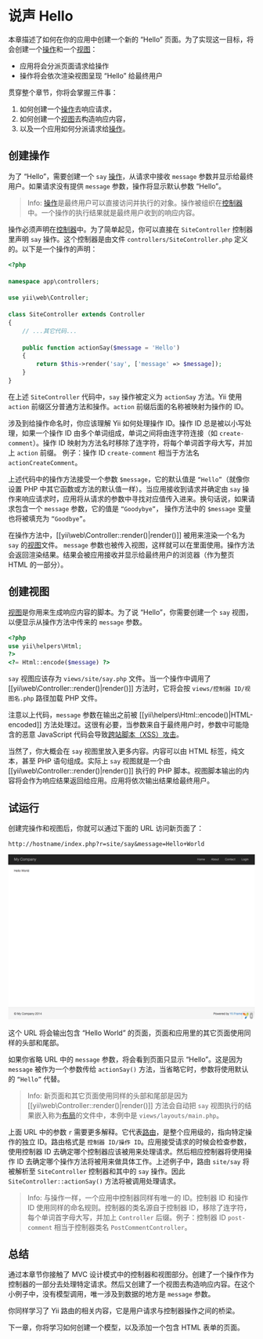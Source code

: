 说声 Hello
============

本章描述了如何在你的应用中创建一个新的 “Hello” 页面。为了实现这一目标，将会创建一个[操作](structure-controllers.md#creating-actions)和一个[视图](structure-views.md)：

* 应用将会分派页面请求给操作
* 操作将会依次渲染视图呈现 “Hello” 给最终用户

贯穿整个章节，你将会掌握三件事：

1. 如何创建一个[操作](structure-controllers.md)去响应请求，
2. 如何创建一个[视图](structure-views.md)去构造响应内容，
3. 以及一个应用如何分派请求给[操作](structure-controllers.md#creating-actions)。


创建操作 <span id="creating-action"></span>
------------------

为了 “Hello”，需要创建一个 `say` [操作](structure-controllers.md#creating-actions)，从请求中接收 `message` 参数并显示给最终用户。如果请求没有提供 `message` 参数，操作将显示默认参数 “Hello”。

> Info: [操作](structure-controllers.md#creating-actions)是最终用户可以直接访问并执行的对象。操作被组织在[控制器](structure-controllers.md)中。一个操作的执行结果就是最终用户收到的响应内容。

操作必须声明在[控制器](structure-controllers.md)中。为了简单起见，你可以直接在 `SiteController` 控制器里声明 `say` 操作。这个控制器是由文件 `controllers/SiteController.php` 定义的。以下是一个操作的声明：

```php
<?php

namespace app\controllers;

use yii\web\Controller;

class SiteController extends Controller
{
    // ...其它代码...

    public function actionSay($message = 'Hello')
    {
        return $this->render('say', ['message' => $message]);
    }
}
```

在上述 `SiteController` 代码中，`say` 操作被定义为 `actionSay` 方法。Yii 使用 `action` 前缀区分普通方法和操作。`action` 前缀后面的名称被映射为操作的 ID。

涉及到给操作命名时，你应该理解 Yii 如何处理操作 ID。操作 ID 总是被以小写处理，如果一个操作 ID 由多个单词组成，单词之间将由连字符连接（如 `create-comment`）。操作 ID 映射为方法名时移除了连字符，将每个单词首字母大写，并加上 `action` 前缀。 例子：操作 ID `create-comment` 相当于方法名 `actionCreateComment`。

上述代码中的操作方法接受一个参数 `$message`，它的默认值是 `“Hello”`（就像你设置 PHP 中其它函数或方法的默认值一样）。当应用接收到请求并确定由 `say` 操作来响应请求时，应用将从请求的参数中寻找对应值传入进来。换句话说，如果请求包含一个 `message` 参数，它的值是 `“Goodybye”`， 操作方法中的 `$message` 变量也将被填充为 `“Goodbye”`。

在操作方法中，[[yii\web\Controller::render()|render()]] 被用来渲染一个名为 `say` 的[视图](structure-views.md)文件。 `message` 参数也被传入视图，这样就可以在里面使用。操作方法会返回渲染结果。结果会被应用接收并显示给最终用户的浏览器（作为整页 HTML 的一部分）。


创建视图 <span id="creating-view"></span>
---------------

[视图](structure-views.md)是你用来生成响应内容的脚本。为了说 “Hello”，你需要创建一个 `say` 视图，以便显示从操作方法中传来的 `message` 参数。

```php
<?php
use yii\helpers\Html;
?>
<?= Html::encode($message) ?>
```

`say` 视图应该存为 `views/site/say.php` 文件。当一个操作中调用了 [[yii\web\Controller::render()|render()]] 方法时，它将会按 `views/控制器 ID/视图名.php` 路径加载 PHP 文件。

注意以上代码，`message` 参数在输出之前被 [[yii\helpers\Html::encode()|HTML-encoded]] 方法处理过。这很有必要，当参数来自于最终用户时，参数中可能隐含的恶意 JavaScript 代码会导致[跨站脚本（XSS）攻击](http://en.wikipedia.org/wiki/Cross-site_scripting)。

当然了，你大概会在 `say` 视图里放入更多内容。内容可以由 HTML 标签，纯文本，甚至 PHP 语句组成。实际上 `say` 视图就是一个由 [[yii\web\Controller::render()|render()]] 执行的 PHP 脚本。视图脚本输出的内容将会作为响应结果返回给应用。应用将依次输出结果给最终用户。


试运行 <span id="trying-it-out"></span>
-------------

创建完操作和视图后，你就可以通过下面的 URL 访问新页面了：

```
http://hostname/index.php?r=site/say&message=Hello+World
```

![Hello World](images/start-hello-world.png)

这个 URL 将会输出包含 “Hello World” 的页面，页面和应用里的其它页面使用同样的头部和尾部。

如果你省略 URL 中的 `message` 参数，将会看到页面只显示 “Hello”。这是因为 `message` 被作为一个参数传给 `actionSay()` 方法，当省略它时，参数将使用默认的 `“Hello”` 代替。

> Info: 新页面和其它页面使用同样的头部和尾部是因为 [[yii\web\Controller::render()|render()]] 方法会自动把 `say` 视图执行的结果嵌入称为[布局](structure-views.md#layouts)的文件中，本例中是 `views/layouts/main.php`。

上面 URL 中的参数 `r` 需要更多解释。它代表[路由](runtime-routing.md)，是整个应用级的，指向特定操作的独立 ID。路由格式是 `控制器 ID/操作 ID`。应用接受请求的时候会检查参数，使用控制器 ID 去确定哪个控制器应该被用来处理请求。然后相应控制器将使用操作 ID 去确定哪个操作方法将被用来做具体工作。上述例子中，路由 `site/say` 将被解析至 `SiteController` 控制器和其中的 `say` 操作。因此 `SiteController::actionSay()` 方法将被调用处理请求。

> Info: 与操作一样，一个应用中控制器同样有唯一的 ID。控制器 ID 和操作 ID 使用同样的命名规则。控制器的类名源自于控制器 ID，移除了连字符，每个单词首字母大写，并加上 `Controller` 后缀。例子：控制器 ID `post-comment` 相当于控制器类名 `PostCommentController`。


总结 <span id="summary"></span>
-------

通过本章节你接触了 MVC 设计模式中的控制器和视图部分。创建了一个操作作为控制器的一部分去处理特定请求。然后又创建了一个视图去构造响应内容。在这个小例子中，没有模型调用，唯一涉及到数据的地方是 `message` 参数。

你同样学习了 Yii 路由的相关内容，它是用户请求与控制器操作之间的桥梁。

下一章，你将学习如何创建一个模型，以及添加一个包含 HTML 表单的页面。
